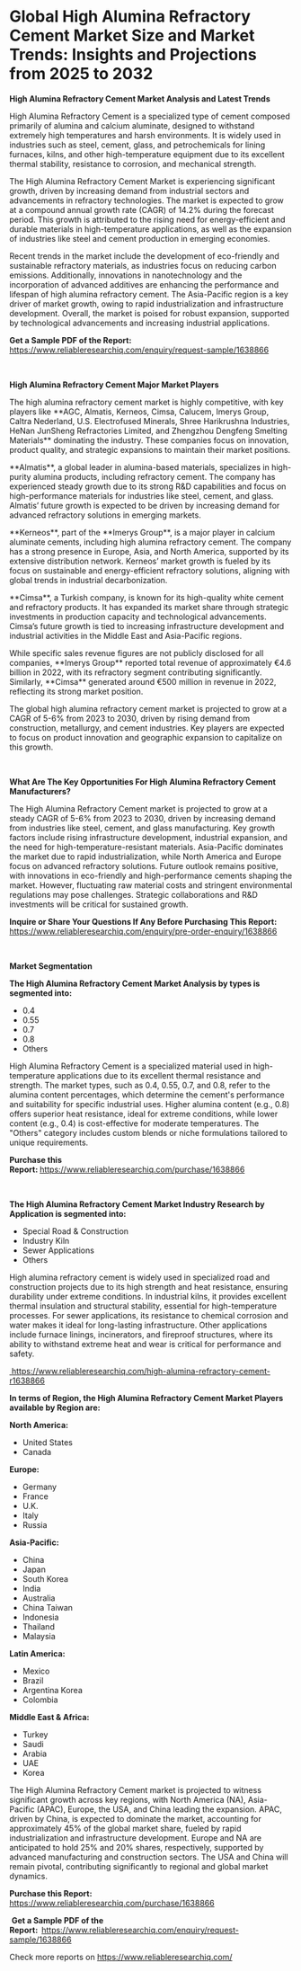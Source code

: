 <p><h1>Global High Alumina Refractory Cement Market Size and Market Trends: Insights and Projections from 2025 to 2032</h1></p><p><strong>High Alumina Refractory Cement Market Analysis and Latest Trends</strong></p>
<p><p>High Alumina Refractory Cement is a specialized type of cement composed primarily of alumina and calcium aluminate, designed to withstand extremely high temperatures and harsh environments. It is widely used in industries such as steel, cement, glass, and petrochemicals for lining furnaces, kilns, and other high-temperature equipment due to its excellent thermal stability, resistance to corrosion, and mechanical strength.</p><p>The High Alumina Refractory Cement Market is experiencing significant growth, driven by increasing demand from industrial sectors and advancements in refractory technologies. The market is expected to grow at a compound annual growth rate (CAGR) of 14.2% during the forecast period. This growth is attributed to the rising need for energy-efficient and durable materials in high-temperature applications, as well as the expansion of industries like steel and cement production in emerging economies.</p><p>Recent trends in the market include the development of eco-friendly and sustainable refractory materials, as industries focus on reducing carbon emissions. Additionally, innovations in nanotechnology and the incorporation of advanced additives are enhancing the performance and lifespan of high alumina refractory cement. The Asia-Pacific region is a key driver of market growth, owing to rapid industrialization and infrastructure development. Overall, the market is poised for robust expansion, supported by technological advancements and increasing industrial applications.</p></p>
<p><strong>Get a Sample PDF of the Report:&nbsp;</strong> <a href="https://www.reliableresearchiq.com/enquiry/request-sample/1638866?utm_campaign=2226&utm_medium=2&utm_source=Github&utm_content=ia&utm_term=25012025&utm_id=high-alumina-refractory-cement">https://www.reliableresearchiq.com/enquiry/request-sample/1638866</a></p>
<p>&nbsp;</p>
<p><strong>High Alumina Refractory Cement Major Market Players</strong></p>
<p><p>The high alumina refractory cement market is highly competitive, with key players like **AGC, Almatis, Kerneos, Cimsa, Calucem, Imerys Group, Caltra Nederland, U.S. Electrofused Minerals, Shree Harikrushna Industries, HeNan JunSheng Refractories Limited, and Zhengzhou Dengfeng Smelting Materials** dominating the industry. These companies focus on innovation, product quality, and strategic expansions to maintain their market positions.</p><p>**Almatis**, a global leader in alumina-based materials, specializes in high-purity alumina products, including refractory cement. The company has experienced steady growth due to its strong R&D capabilities and focus on high-performance materials for industries like steel, cement, and glass. Almatis’ future growth is expected to be driven by increasing demand for advanced refractory solutions in emerging markets.</p><p>**Kerneos**, part of the **Imerys Group**, is a major player in calcium aluminate cements, including high alumina refractory cement. The company has a strong presence in Europe, Asia, and North America, supported by its extensive distribution network. Kerneos’ market growth is fueled by its focus on sustainable and energy-efficient refractory solutions, aligning with global trends in industrial decarbonization.</p><p>**Cimsa**, a Turkish company, is known for its high-quality white cement and refractory products. It has expanded its market share through strategic investments in production capacity and technological advancements. Cimsa’s future growth is tied to increasing infrastructure development and industrial activities in the Middle East and Asia-Pacific regions.</p><p>While specific sales revenue figures are not publicly disclosed for all companies, **Imerys Group** reported total revenue of approximately €4.6 billion in 2022, with its refractory segment contributing significantly. Similarly, **Cimsa** generated around €500 million in revenue in 2022, reflecting its strong market position.</p><p>The global high alumina refractory cement market is projected to grow at a CAGR of 5-6% from 2023 to 2030, driven by rising demand from construction, metallurgy, and cement industries. Key players are expected to focus on product innovation and geographic expansion to capitalize on this growth.</p></p>
<p>&nbsp;</p>
<p><strong>What Are The Key Opportunities For High Alumina Refractory Cement Manufacturers?</strong></p>
<p><p>The High Alumina Refractory Cement market is projected to grow at a steady CAGR of 5-6% from 2023 to 2030, driven by increasing demand from industries like steel, cement, and glass manufacturing. Key growth factors include rising infrastructure development, industrial expansion, and the need for high-temperature-resistant materials. Asia-Pacific dominates the market due to rapid industrialization, while North America and Europe focus on advanced refractory solutions. Future outlook remains positive, with innovations in eco-friendly and high-performance cements shaping the market. However, fluctuating raw material costs and stringent environmental regulations may pose challenges. Strategic collaborations and R&D investments will be critical for sustained growth.</p></p>
<p><strong>Inquire or Share Your Questions If Any Before Purchasing This Report:</strong> <a href="https://www.reliableresearchiq.com/enquiry/pre-order-enquiry/1638866?utm_campaign=2226&utm_medium=2&utm_source=Github&utm_content=ia&utm_term=25012025&utm_id=high-alumina-refractory-cement">https://www.reliableresearchiq.com/enquiry/pre-order-enquiry/1638866</a></p>
<p>&nbsp;</p>
<p><strong>Market Segmentation</strong></p>
<p><strong>The High Alumina Refractory Cement Market Analysis by types is segmented into:</strong></p>
<p><ul><li>0.4</li><li>0.55</li><li>0.7</li><li>0.8</li><li>Others</li></ul></p>
<p><p>High Alumina Refractory Cement is a specialized material used in high-temperature applications due to its excellent thermal resistance and strength. The market types, such as 0.4, 0.55, 0.7, and 0.8, refer to the alumina content percentages, which determine the cement's performance and suitability for specific industrial uses. Higher alumina content (e.g., 0.8) offers superior heat resistance, ideal for extreme conditions, while lower content (e.g., 0.4) is cost-effective for moderate temperatures. The "Others" category includes custom blends or niche formulations tailored to unique requirements.</p></p>
<p><strong>Purchase this Report:&nbsp;</strong><a href="https://www.reliableresearchiq.com/purchase/1638866?utm_campaign=2226&utm_medium=2&utm_source=Github&utm_content=ia&utm_term=25012025&utm_id=high-alumina-refractory-cement">https://www.reliableresearchiq.com/purchase/1638866</a></p>
<p>&nbsp;</p>
<p><strong>The High Alumina Refractory Cement Market Industry Research by Application is segmented into:</strong></p>
<p><ul><li>Special Road & Construction</li><li>Industry Kiln</li><li>Sewer Applications</li><li>Others</li></ul></p>
<p><p>High alumina refractory cement is widely used in specialized road and construction projects due to its high strength and heat resistance, ensuring durability under extreme conditions. In industrial kilns, it provides excellent thermal insulation and structural stability, essential for high-temperature processes. For sewer applications, its resistance to chemical corrosion and water makes it ideal for long-lasting infrastructure. Other applications include furnace linings, incinerators, and fireproof structures, where its ability to withstand extreme heat and wear is critical for performance and safety.</p></p>
<p><a href="https://www.reliableresearchiq.com/high-alumina-refractory-cement-r1638866?utm_campaign=2226&utm_medium=2&utm_source=Github&utm_content=ia&utm_term=25012025&utm_id=high-alumina-refractory-cement">&nbsp;https://www.reliableresearchiq.com/high-alumina-refractory-cement-r1638866</a></p>
<p><strong>In terms of Region, the High Alumina Refractory Cement Market Players available by Region are:</strong></p>
<p>
    <p> <strong> North America: </strong>
        <ul>
            <li>United States</li>
            <li>Canada</li>
        </ul>
        </p> 
    <p> <strong> Europe: </strong>
        <ul>
            <li>Germany</li>
            <li>France</li>
            <li>U.K.</li>
            <li>Italy</li>
            <li>Russia</li>
        </ul>
        </p> 
    <p> <strong> Asia-Pacific: </strong>
        <ul>
            <li>China</li>
            <li>Japan</li>
            <li>South Korea</li>
            <li>India</li>
            <li>Australia</li>
            <li>China Taiwan</li>
            <li>Indonesia</li>
            <li>Thailand</li>
            <li>Malaysia</li>
        </ul>
        </p> 
    <p> <strong> Latin America: </strong>
        <ul>
            <li>Mexico</li>
            <li>Brazil</li>
            <li>Argentina Korea</li>
            <li>Colombia</li>
        </ul>
        </p> 
    <p> <strong> Middle East & Africa: </strong>
        <ul>
            <li>Turkey</li>
            <li>Saudi</li>
            <li>Arabia</li>
            <li>UAE</li>
            <li>Korea</li>
        </ul>
    </p>
    </p>
<p><p>The High Alumina Refractory Cement market is projected to witness significant growth across key regions, with North America (NA), Asia-Pacific (APAC), Europe, the USA, and China leading the expansion. APAC, driven by China, is expected to dominate the market, accounting for approximately 45% of the global market share, fueled by rapid industrialization and infrastructure development. Europe and NA are anticipated to hold 25% and 20% shares, respectively, supported by advanced manufacturing and construction sectors. The USA and China will remain pivotal, contributing significantly to regional and global market dynamics.</p></p>
<p><strong>Purchase this Report: </strong><a href="https://www.reliableresearchiq.com/purchase/1638866?utm_campaign=2226&utm_medium=2&utm_source=Github&utm_content=ia&utm_term=25012025&utm_id=high-alumina-refractory-cement">https://www.reliableresearchiq.com/purchase/1638866</a></p>
<p>&nbsp;<strong>Get a Sample PDF of the Report:&nbsp;&nbsp;</strong><a href="https://www.reliableresearchiq.com/enquiry/request-sample/1638866?utm_campaign=2226&utm_medium=2&utm_source=Github&utm_content=ia&utm_term=25012025&utm_id=high-alumina-refractory-cement">https://www.reliableresearchiq.com/enquiry/request-sample/1638866</a></p>
<p><strong></strong></p>
<p>Check more reports on <a href="https://www.reliableresearchiq.com/?utm_campaign=2226&utm_medium=2&utm_source=Github&utm_content=ia&utm_term=25012025&utm_id=high-alumina-refractory-cement">https://www.reliableresearchiq.com/</a></p>
